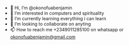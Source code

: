 - 👋 Hi, I’m @okonofuabenjamin
- 👀 I’m interested in computers and spirituality
- 🌱 I’m currently learning everything i can learn
- 💞️ I’m looking to collaborate on anyting
- 📫 How to reach me +2349011285100 on whatsapp or okonofuabenjamin@gmail.com

<!---
okonofuabenjamin/okonofuabenjamin is a ✨ special ✨ repository because its `README.md` (this file) appears on your GitHub profile.
You can click the Preview link to take a look at your changes.
--->
